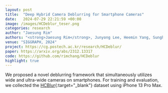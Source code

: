 ```yaml
---
layout: post
title:  "Deep Hybrid Camera Deblurring for Smartphone Cameras"
date:   2024-07-29 22:21:59 +00:00
image: /images/HCDeblur_teser.png
categories: research
author: "Jaesung Rim"
authors: "<strong>Jaesung Rim</strong>, Junyong Lee, Heemin Yang, Sunghyun Cho"
venue: "SIGGRAPH, 2024"
project: https://cg.postech.ac.kr/research/HCDeblur/
paper: https://arxiv.org/abs/2312.13317
code: https://github.com/rimchang/HCDeblur
highlight: true
---
```


We proposed a novel deblurring framework that simultaneously utilizes wide and ultra-wide cameras on smartphones. For training and evaluation, we collected the [HCBlur](https://cg.postech.ac.kr/research/HCDeblur/#download){:target="_blank"} dataset using iPhone 13 Pro Max.
